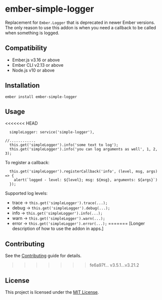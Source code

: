 ember-simple-logger
==============================================================================

Replacement for `Ember.Logger` that is deprecated in newer Ember versions. The only reason to use this addon is when you need a callback to be called when something is logged.


Compatibility
------------------------------------------------------------------------------

* Ember.js v3.16 or above
* Ember CLI v2.13 or above
* Node.js v10 or above


Installation
------------------------------------------------------------------------------

```
ember install ember-simple-logger
```


Usage
------------------------------------------------------------------------------

<<<<<<< HEAD
```
  simpleLogger: service('simple-logger'),

//............
  this.get('simpleLogger').info('some text to log');
  this.get('simpleLogger').info('you can log arguments as well', 1, 2, 3);
```

To register a callback:
```
  this.get('simpleLogger').registerCallback('info', (level, msg, args) => {
    alert(`logged - level: ${level}; msg: ${msg}, arguments: ${args}`)
  });
```

Supported log levels:
* trace → `this.get('simpleLogger').trace(...);`
* debug → `this.get('simpleLogger').debug(...);`
* info → `this.get('simpleLogger').info(...);`
* warn → `this.get('simpleLogger').warn(...);`
* error → `this.get('simpleLogger').error(...);`
=======
[Longer description of how to use the addon in apps.]


Contributing
------------------------------------------------------------------------------

See the [Contributing](CONTRIBUTING.md) guide for details.

>>>>>>> fe6a97f... v3.5.1...v3.21.2

License
------------------------------------------------------------------------------

This project is licensed under the [MIT License](LICENSE.md).
